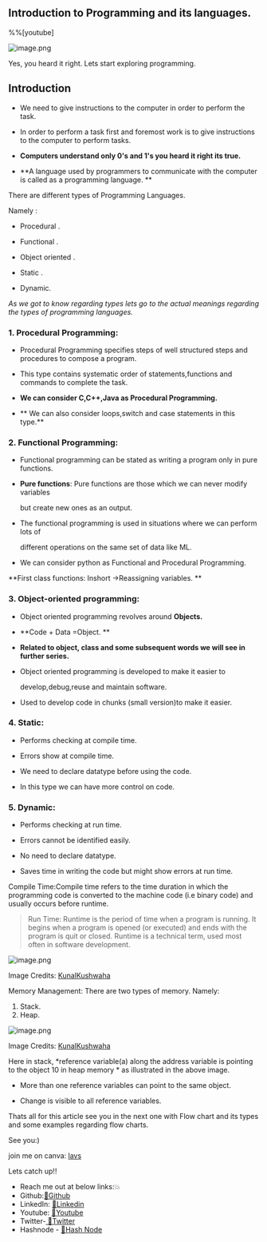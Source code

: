 ## Introduction to Programming and its languages.

%%[youtube]


![image.png](https://cdn.hashnode.com/res/hashnode/image/upload/v1633883043842/3IEzZjSYt.png)



Yes, you heard it right. Lets start exploring programming.

## Introduction

- We need to give instructions to the computer in order to perform the task.

- In order to perform a task first and foremost work is to give instructions to the computer to perform tasks.

- **Computers understand only 0's and 1's you heard it right its true.**


- **A language used by programmers to communicate with the computer is called as a programming language.
** <br>

There are different types of Programming Languages.

Namely :

-  Procedural .<br>

- Functional .<br>

- Object oriented .<br>

- Static .<br>

- Dynamic. <br>



*As we got to know regarding types lets go to the actual meanings regarding the types of programming languages.*

### 1. Procedural Programming:

- Procedural Programming specifies steps of well structured steps and procedures to 
compose a program.

- This type contains systematic order of statements,functions and commands to complete the task.

- **We can consider C,C++,Java as Procedural Programming.**

- ** We can also consider loops,switch and case statements in this type.**


### 2. Functional Programming:

- Functional programming can be stated as writing a program only in pure functions.

-   **Pure functions**: Pure functions are those which we can never modify variables 
      
      but create new ones as an output.

- The functional programming is used in situations where we can perform lots of 

     different operations on the same set of data like ML.


> 
- We can consider python as Functional  and Procedural Programming.

 **First class functions: Inshort ->Reassigning variables. **


### 3. Object-oriented programming:

- Object oriented programming revolves around **Objects.** 

- **Code + Data =Object. **


- **Related to object, class and some subsequent words we will see in further series.**


- Object oriented programming is developed to make it easier to 
  
  develop,debug,reuse and maintain software.

- Used to develop code in chunks (small version)to make it easier.

  
### 4. Static:  

- Performs checking at compile time.

- Errors show at compile time.

- We need to declare datatype before using the code.

- In this type we can have more control on code.

### 5. Dynamic:

- Performs checking at run time.

- Errors cannot be identified easily.

- No need to declare datatype.

- Saves time in writing the code but might show errors at run time.


> 
Compile Time:Compile time refers to the time duration in which the programming code is converted to the machine code (i.e binary code) and usually occurs before runtime.


> Run Time: Runtime is the period of time when a program is running. It begins when a program is opened (or executed) and ends with the program is quit or closed. Runtime is a technical term, used most often in software development.


























![image.png](https://cdn.hashnode.com/res/hashnode/image/upload/v1633882464339/gjAJliyvz.png)

Image Credits: 
<a href="https://twitter.com/kunalstwt">KunalKushwaha</a>

Memory Management: 
There are two types of memory.
Namely:

1. Stack.
2. Heap.


![image.png](https://cdn.hashnode.com/res/hashnode/image/upload/v1633887647570/l57nSha3U.png)


Image Credits: 
<a href="https://twitter.com/kunalstwt">KunalKushwaha</a>


Here in stack, *reference variable(a) along the address variable is pointing to the object 10  in heap memory * as illustrated in the above image.
- More than one reference variables can point to the same object.

- Change is visible to all reference variables.


> 
Thats all for this article see you in the next one with Flow chart and its types and some examples regarding flow charts.

See you:)


join me on canva: <a href="https://www.canva.com/join/qpp-bwq-frn">lavs</a>

Lets catch up!!
- Reach me out at below links:💥
- Github:<a href="https://github.com/lavanyayangala" >🙋Github</a>
- LinkedIn: <a href ="https://www.linkedin.com/in/lavanya-yangala/">👸Linkedin</a>
- Youtube: <a href="https://www.youtube.com/channel/UCq0XOjnIdC1cZyIaW7BZKeQ">💬Youtube</a>
- Twitter-<a href ="https://twitter.com/Lavanya45752554"> 💬Twitter</a>
- Hashnode - <a href ="https://lavanyayangala.hashnode.dev/"> 💬Hash Node</a>











